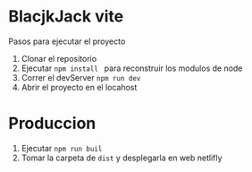 # BlacjkJack vite 
 Pasos para ejecutar el proyecto 

1. Clonar el repositorio
2. Ejecutar ``npm install `` para reconstruir los modulos de node 
3. Correr el devServer  ``` npm run dev ```
4. Abrir el proyecto en el locahost 


# Produccion 

1. Ejecutar ``` npm run buil ```
2. Tomar la carpeta de  ```dist``` y desplegarla en web netlifly


